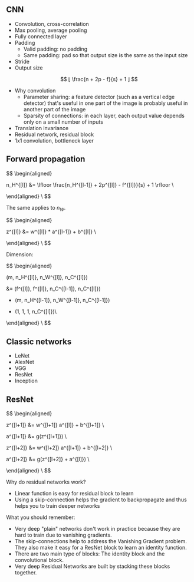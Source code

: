 ## CNN

* Convolution, cross-correlation
* Max pooling, average pooling
* Fully connected layer
* Padding
  * Valid padding: no padding
  * Same padding: pad so that output size is the same as the input size
* Stride
* Output size

$$
⌊ \frac{n + 2p - f}{s} + 1 ⌋
$$

* Why convolution
  * Parameter sharing: a feature detector (such as a vertical edge detector) that's useful in one part of the image is probably useful in another part of the image
  * Sparsity of connections: in each layer, each output value depends only on a small number of inputs
* Translation invariance
* Residual network, residual block
* 1x1 convolution, bottleneck layer

## Forward propagation

$$
\begin{aligned}

n_H^{[l]} &= \lfloor \frac{n_H^{[l-1]} + 2p^{[l]} - f^{[l]}}{s} + 1 \rfloor \\

\end{aligned} \\
$$

The same applies to $n_W$.

$$
\begin{aligned}

z^{[l]} &= w^{[l]} * a^{[l-1]} + b^{[l]} \\

\end{aligned} \\
$$

Dimension:

$$
\begin{aligned}

(m, n_H^{[l]}, n_W^{[l]}, n_C^{[l]})

&= (f^{[l]}, f^{[l]}, n_C^{[l-1]}, n_C^{[l]})

* (m, n_H^{[l-1]}, n_W^{[l-1]}, n_C^{[l-1]})

+ (1, 1, 1, n_C^{[l]})\\

\end{aligned} \\
$$

## Classic networks
* LeNet
* AlexNet
* VGG
* ResNet
* Inception

## ResNet

$$
\begin{aligned}

z^{[l+1]} &= w^{[l+1]} a^{[l]} + b^{[l+1]} \\

a^{[l+1]} &= g(z^{[l+1]}) \\

z^{[l+2]} &= w^{[l+2]} a^{[l+1]} + b^{[l+2]} \\

a^{[l+2]} &= g(z^{[l+2]} + a^{[l]}) \\

\end{aligned} \\
$$

Why do residual networks work?
* Linear function is easy for residual block to learn
* Using a skip-connection helps the gradient to backpropagate and thus helps you to train deeper networks

What you should remember:
* Very deep "plain" networks don't work in practice because they are hard to train due to vanishing gradients.
* The skip-connections help to address the Vanishing Gradient problem. They also make it easy for a ResNet block to learn an identity function.
* There are two main type of blocks: The identity block and the convolutional block.
* Very deep Residual Networks are built by stacking these blocks together.
